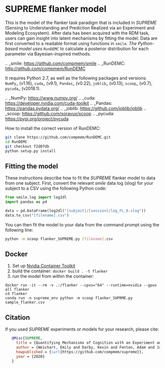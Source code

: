 SUPREME flanker model
=====================

This is the model of the flanker task paradigm that is included in *SUPREME*
(Sensing to Understanding and Prediction Realized via an Experiment and Modeling
Ecosystem). After data has been acquired with the RDM task, users can
gain insight into latent mechanisms by fitting the model. Data are first
converted to a readable format using functions in `smile`_. The Python-based
model uses `RunDEMC`_ to calculate a posterior distribution for each parameter
via Bayesian-inspired methods.

.. _smile: https://github.com/compmem/smile
.. _RunDEMC: http://github.com/compmem/RunDEMC

It requires Python 2.7, as well as the following packages and versions:
`NumPy`_ (v1.16),
`cuda`_ (v9.1),
`Pandas`_ (v0.22),
`joblib`_ (v0.13),
`scoop`_ (v0.7),
`pycuda`_ (v2018.1).

.. _NumPy: https://www.numpy.org/
.. _cuda: https://developer.nvidia.com/cuda-toolkit
.. _Pandas: https://pandas.pydata.org/
.. _joblib: https://github.com/joblib/joblib
.. _scoop: https://github.com/soravux/scoop
.. _pycuda: https://pypi.org/project/pycuda

How to install the correct version of RunDEMC:
```bash
git clone https://github.com/compmem/RunDEMC.git
cd RunDEMC
git checkout f2d07db
python setup.py install
```

Fitting the model
-----------------

These instructions describe how to fit the *SUPREME* flanker model to data
from one subject. First, convert the relevant *smile* data log (slog) for your
subject to a CSV using the following Python code:

```python
from smile.log import log2dl
import pandas as pd

data = pd.DataFrame(log2dl("[subject]/[session]/log_FL_0.slog"))
data.to_csv("[filename].csv")
```

You can then fit the model to your data from the command prompt using the
following line:


```bash
python -m scoop flanker_SUPREME.py [filename].csv
```

Docker
------

1. Set up [Nvidia Container Toolkit](https://docs.nvidia.com/datacenter/cloud-native/container-toolkit/latest/install-guide.html)
2. build the container:
`docker build . -t flanker`
3. run the model from within the container:
```
docker run -it --rm -v .:/flanker --cpus="64" --runtime=nvidia --gpus all flanker
cd flanker
conda run -n supreme_env python -m scoop flanker_SUPRME.py sample_flanker.csv
```


Citation
--------

If you used *SUPREME* experiments or models for your research, please cite:

```bibtex
   @Misc{SUPREME,
     title = {Quantifying Mechanisms of Cognition with an Experiment and Modeling Ecosystem},
     author = {Weichart, Emily and Darby, Kevin and Fenton, Adam and Jacques, Brandon and Kirkpatrick, Ryan and Turner, Brandon and Sederberg, Per},
     howpublished = {\url{https://github.com/compmem/supreme}},
     year = {2020}
   }
```
